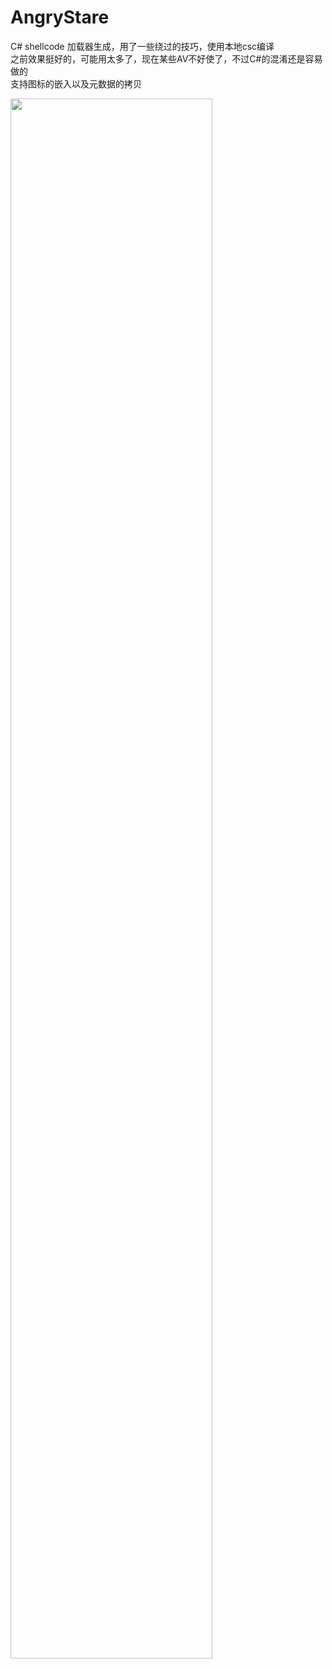 # AngryStare
C# shellcode 加载器生成，用了一些绕过的技巧，使用本地csc编译  
之前效果挺好的，可能用太多了，现在某些AV不好使了，不过C#的混淆还是容易做的  
支持图标的嵌入以及元数据的拷贝

<img width="80%" height="80%" src="https://user-images.githubusercontent.com/79248856/203460646-bd507ec2-2053-4e82-bee3-11c2f49eeeb8.png"/>
